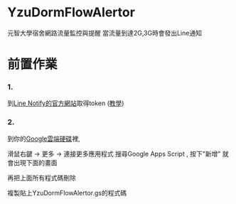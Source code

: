 # YzuDormFlowAlertor
元智大學宿舍網路流量監控與提醒
當流量到達2G,3G時會發出Line通知

# 前置作業
### 1.
到[Line Notify的官方網站](https://notify-bot.line.me/zh_TW/)取得token
([教學](http://pythonorz.blogspot.com/2017/12/python-line-notify-line-notify-line.html))
### 2.
到你的[Google雲端硬碟](https://drive.google.com/)裡,

滑鼠右鍵 -> 更多 -> 連接更多應用程式
搜尋Google Apps Script , 按下"新增"
就會出現下面的畫面

再把上面所有程式碼刪除

複製貼上YzuDormFlowAlertor.gs的程式碼

